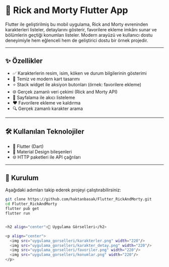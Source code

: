 # 🚀 Rick and Morty Flutter App

Flutter ile geliştirilmiş bu mobil uygulama, Rick and Morty evreninden karakterleri listeler, detaylarını gösterir, favorilere ekleme imkânı sunar ve bölümlerin geçtiği konumları listeler. Modern arayüzü ve kullanıcı dostu deneyimiyle hem eğlenceli hem de geliştirici dostu bir örnek projedir.

---

## ✨ Özellikler

- ✅ Karakterlerin resim, isim, köken ve durum bilgilerinin gösterimi  
- 🧱 Temiz ve modern kart tasarımı  
- ⭐️ Stack widget ile aksiyon butonları (örnek: favorilere ekleme)  
- 🌐 Gerçek zamanlı veri çekimi (Rick and Morty API)  
- 📄 Sayfalama ile akıcı listeleme  
- ❤️ Favorilere ekleme ve kaldırma  
- 🔍 Gerçek zamanlı karakter arama

---

## 🛠️ Kullanılan Teknolojiler

- 💙 Flutter (Dart)
- 🎨 Material Design bileşenleri
- 🌐 HTTP paketleri ile API çağrıları

---

## 🧩 Kurulum

Aşağıdaki adımları takip ederek projeyi çalıştırabilirsiniz:

```bash
git clone https://github.com/haktanbasak/Flutter_RickAndMorty.git
cd Flutter_RickAndMorty
flutter pub get
flutter run


<h2 align="center">📱 Uygulama Görselleri</h2>

<p align="center">
  <img src="uygulama_gorselleri/karakterler.png" width="220"/>
  <img src="uygulama_gorselleri/karakter_detay.png" width="220"/>
  <img src="uygulama_gorselleri/favoriler.png" width="220"/>
  <img src="uygulama_gorselleri/konumlar.png" width="220"/>
</p>

